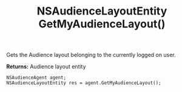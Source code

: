 ﻿---
uid: crmscript_ref_NSAudienceAgent_GetMyAudienceLayout
title: NSAudienceLayoutEntity GetMyAudienceLayout()
intellisense: NSAudienceAgent.GetMyAudienceLayout
keywords: NSAudienceAgent, GetMyAudienceLayout
so.topic: reference
---

Gets the Audience layout belonging to the currently logged on user.


**Returns:** Audience layout entity

```crmscript
NSAudienceAgent agent;
NSAudienceLayoutEntity res = agent.GetMyAudienceLayout();
```

